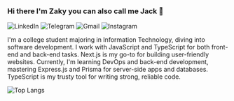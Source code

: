 ### Hi there I'm Zaky you can also call me Jack 👋

![LinkedIn](https://img.shields.io/badge/linkedin-%230077B5.svg?style=for-the-badge&logo=linkedin&logoColor=white)
![Telegram](https://img.shields.io/badge/Telegram-2CA5E0?style=for-the-badge&logo=telegram&logoColor=white)
![Gmail](https://img.shields.io/badge/Gmail-D14836?style=for-the-badge&logo=gmail&logoColor=white)
![Instagram](https://img.shields.io/badge/Instagram-%23E4405F.svg?style=for-the-badge&logo=Instagram&logoColor=white)

I'm a college student majoring in Information Technology, diving into software development.
I work with JavaScript and TypeScript for both front-end and back-end tasks.
Next.js is my go-to for building user-friendly websites.
Currently, I'm learning DevOps and back-end development, mastering Express.js and Prisma for server-side apps and databases.
TypeScript is my trusty tool for writing strong, reliable code.

![Top Langs](https://github-readme-stats.vercel.app/api/top-langs/?username=azzaky9&layout=compact)
